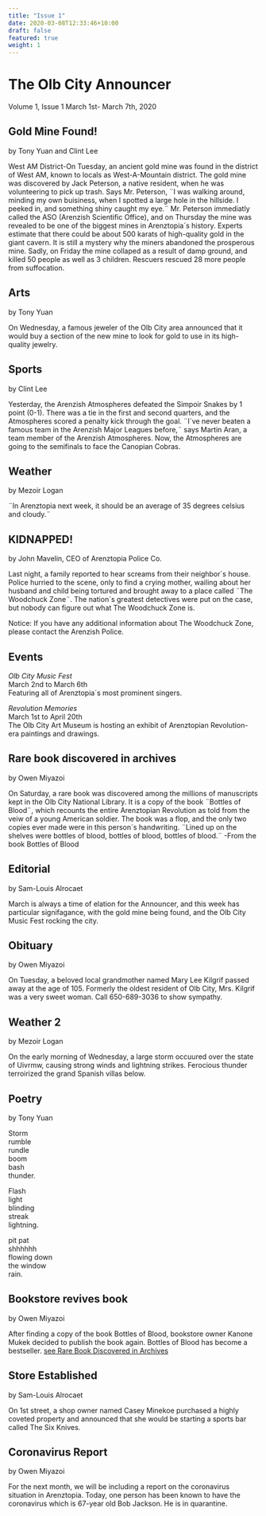 ```yaml
---
title: "Issue 1"
date: 2020-03-08T12:33:46+10:00
draft: false
featured: true
weight: 1
---
```


# The Olb City Announcer
Volume 1, Issue 1
March 1st- March 7th, 2020

## Gold Mine Found!
by Tony Yuan and Clint Lee

West AM District-On Tuesday, an ancient gold mine was found in the district of West AM, known to locals as West-A-Mountain district. The gold mine was discovered by Jack Peterson, a native resident, when he was volunteering to pick up trash. Says Mr. Peterson, ¨I was walking around, minding my own buisiness, when I spotted a large hole in the hillside. I peeked in, and something shiny caught my eye.¨ Mr. Peterson immediatly called the ASO (Arenzish Scientific Office), and on Thursday the mine was revealed to be one of the biggest mines in Arenztopia´s history. Experts estimate that there could be about 500 karats of high-quality gold in the giant cavern. It is still a mystery why the miners abandoned the prosperous mine. Sadly, on Friday the mine collaped as a result of damp ground, and killed 50 people as well as 3 children. Rescuers rescued 28 more people from suffocation.

## Arts
by Tony Yuan

On Wednesday, a famous jeweler of the Olb City area announced that it would buy a section of the new mine to look for gold to use in its high-quality jewelry.

## Sports
by Clint Lee 

Yesterday, the Arenzish Atmospheres defeated the Simpoir Snakes by 1 point (0-1). There was a tie in the first and second quarters, and the Atmospheres scored a penalty kick through the goal. ¨I´ve never beaten a famous team in the Arenzish Major Leagues before,¨ says Martin Aran, a team member of the Arenzish Atmospheres. Now, the Atmospheres are going to the semifinals to face the Canopian Cobras.

## Weather
by Mezoir Logan 

¨In Arenztopia next week, it should be an average of 35 degrees celsius and cloudy.¨

## KIDNAPPED!
by John Mavelin, CEO of Arenztopia Police Co.

Last night, a family reported to hear screams from their neighbor´s house. Police hurried to the scene, only to find a crying mother, wailing about her husband and child being tortured and brought away to a place called ¨The Woodchuck Zone¨. The nation´s greatest detectives were put on the case, but nobody can figure out what The Woodchuck Zone is.

Notice: If you have any additional information about The Woodchuck Zone, please contact the Arenzish Police.

## Events

*Olb City Music Fest*  
March 2nd to March 6th  
Featuring all of Arenztopia´s most prominent singers.

*Revolution Memories*  
March 1st to April 20th  
The Olb City Art Museum is hosting an exhibit of Arenztopian Revolution-era paintings and drawings.

## Rare book discovered in archives
by Owen Miyazoi

On Saturday, a rare book was discovered among the millions of manuscripts kept in the Olb City National Library. It is a copy of the book ¨Bottles of Blood¨, which recounts the entire Arenztopian Revolution as told from the veiw of a young American soldier. The book was a flop, and the only two copies ever made were in this person´s handwriting. ¨Lined up on the shelves were bottles of blood, bottles of blood, bottles of blood.¨
-From the book Bottles of Blood

## Editorial
by Sam-Louis Alrocaet

March is always a time of elation for the Announcer, and this week has particular signifagance, with the gold mine being found, and the Olb City Music Fest rocking the city.

## Obituary
by Owen Miyazoi

On Tuesday, a beloved local grandmother named Mary Lee Kilgrif passed away at the age of 105. Formerly the oldest resident of Olb City, Mrs. Kilgrif was a very sweet woman. Call 650-689-3036 to show sympathy.

## Weather 2
by Mezoir Logan

On the early morning of Wednesday, a large storm occuured over the state of Uivrmw, causing strong winds and lightning strikes. Ferocious thunder terroirized the grand Spanish villas below.

## Poetry 
by Tony Yuan 

Storm  
rumble  
rundle  
boom  
bash  
thunder.

Flash  
light  
blinding  
streak  
lightning.

pit pat  
shhhhhh  
flowing down  
the window  
rain.

## Bookstore revives book
by Owen Miyazoi

After finding a copy of the book Bottles of Blood, bookstore owner Kanone Mukek decided to publish the book again. Bottles of Blood has become a bestseller. [see Rare Book Discovered in Archives](#rare-book-discovered-in-archives)

## Store Established
by Sam-Louis Alrocaet

On 1st street, a shop owner named Casey Minekoe purchased a highly coveted property and announced that she would be starting a sports bar called The Six Knives.

## Coronavirus Report
by Owen Miyazoi

For the next month, we will be including a report on the coronavirus situation in Arenztopia. Today, one person has been known to have the coronavirus which is 67-year old Bob Jackson. He is in quarantine.
                     
